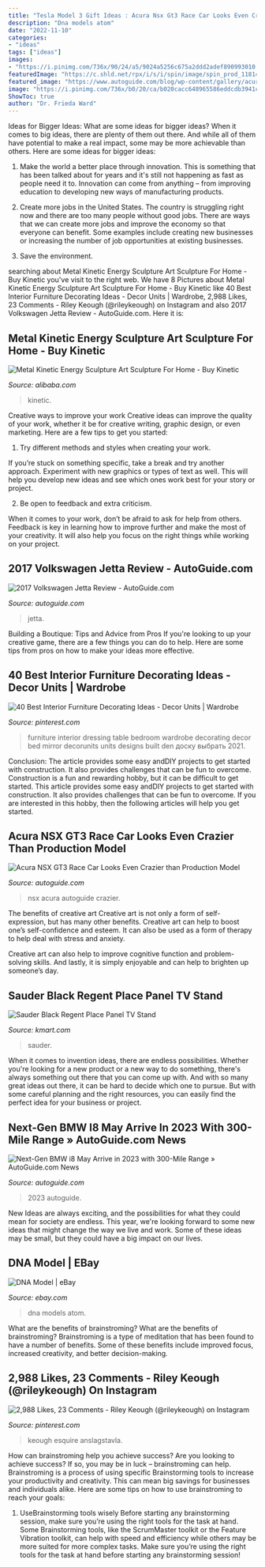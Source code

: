 ```yaml
---
title: "Tesla Model 3 Gift Ideas : Acura Nsx Gt3 Race Car Looks Even Crazier Than Production Model"
description: "Dna models atom"
date: "2022-11-10"
categories:
- "ideas"
tags: ["ideas"]
images:
- "https://i.pinimg.com/736x/90/24/a5/9024a5256c675a2ddd2adef890993010.jpg"
featuredImage: "https://c.shld.net/rpx/i/s/i/spin/image/spin_prod_1181472112??hei=64&amp;wid=64&amp;qlt=50"
featured_image: "https://www.autoguide.com/blog/wp-content/gallery/acura-nsx-gt3-race-car-press-photos/Acura-NSX-GT3-Racecar-12.jpg"
image: "https://i.pinimg.com/736x/b0/20/ca/b020cacc648965586eddcdb3941c9a45--riley-keough-esquire.jpg"
ShowToc: true
author: "Dr. Frieda Ward"
---
```



Ideas for Bigger Ideas: What are some ideas for bigger ideas?
When it comes to big ideas, there are plenty of them out there. And while all of them have potential to make a real impact, some may be more achievable than others. Here are some ideas for bigger ideas:
1. Make the world a better place through innovation. This is something that has been talked about for years and it's still not happening as fast as people need it to. Innovation can come from anything – from improving education to developing new ways of manufacturing products.

2. Create more jobs in the United States. The country is struggling right now and there are too many people without good jobs. There are ways that we can create more jobs and improve the economy so that everyone can benefit. Some examples include creating new businesses or increasing the number of job opportunities at existing businesses.

3. Save the environment.

	

		
searching about Metal Kinetic Energy Sculpture Art Sculpture For Home - Buy Kinetic you've visit to the right web. We have 8 Pictures about Metal Kinetic Energy Sculpture Art Sculpture For Home - Buy Kinetic like 40 Best Interior Furniture Decorating Ideas - Decor Units | Wardrobe, 2,988 Likes, 23 Comments - Riley Keough (@rileykeough) on Instagram and also 2017 Volkswagen Jetta Review - AutoGuide.com. Here it is:
		
    
## Metal Kinetic Energy Sculpture Art Sculpture For Home - Buy Kinetic

<img loading=lazy src="https://sc01.alicdn.com/kf/HTB1Zwtwa1L2gK0jSZFmq6A7iXXam/231034486/HTB1Zwtwa1L2gK0jSZFmq6A7iXXam.jpg" onerror="this.onerror=null;this.src='https://tse4.mm.bing.net/th?id=OIP.iJDpdhVR9VF1MgzuL4ArNwHaE8&amp;pid=15.1';" alt="Metal Kinetic Energy Sculpture Art Sculpture For Home - Buy Kinetic">

_Source: alibaba.com_

>kinetic. 

	

Creative ways to improve your work
Creative ideas can improve the quality of your work, whether it be for creative writing, graphic design, or even marketing. Here are a few tips to get you started:
1. Try different methods and styles when creating your work.

If you’re stuck on something specific, take a break and try another approach. Experiment with new graphics or types of text as well. This will help you develop new ideas and see which ones work best for your story or project.

2. Be open to feedback and extra criticism.

When it comes to your work, don’t be afraid to ask for help from others. Feedback is key in learning how to improve further and make the most of your creativity. It will also help you focus on the right things while working on your project.


    
## 2017 Volkswagen Jetta Review - AutoGuide.com

<img loading=lazy src="https://www.autoguide.com/blog/wp-content/gallery/2017-volkswagen-jetta-review/2017-Volkswagen-Jetta-Review-9.jpg" onerror="this.onerror=null;this.src='https://tse4.mm.bing.net/th?id=OIP.J0kzQS5O30UTs09ClZLQQAHaE7&amp;pid=15.1';" alt="2017 Volkswagen Jetta Review - AutoGuide.com">

_Source: autoguide.com_

>jetta. 

	

Building a Boutique: Tips and Advice from Pros
If you're looking to up your creative game, there are a few things you can do to help. Here are some tips from pros on how to make your ideas more effective.

    
## 40 Best Interior Furniture Decorating Ideas - Decor Units | Wardrobe

<img loading=lazy src="https://i.pinimg.com/736x/90/24/a5/9024a5256c675a2ddd2adef890993010.jpg" onerror="this.onerror=null;this.src='https://tse3.mm.bing.net/th?id=OIP.OtLLrB8376Wo18zxKX8pqwHaLr&amp;pid=15.1';" alt="40 Best Interior Furniture Decorating Ideas - Decor Units | Wardrobe">

_Source: pinterest.com_

>furniture interior dressing table bedroom wardrobe decorating decor bed mirror decorunits units designs built den доску выбрать 2021. 

	

Conclusion: The article provides some easy andDIY projects to get started with construction. It also provides challenges that can be fun to overcome.
Construction is a fun and rewarding hobby, but it can be difficult to get started. This article provides some easy andDIY projects to get started with construction. It also provides challenges that can be fun to overcome. If you are interested in this hobby, then the following articles will help you get started.

    
## Acura NSX GT3 Race Car Looks Even Crazier Than Production Model

<img loading=lazy src="https://www.autoguide.com/blog/wp-content/gallery/acura-nsx-gt3-race-car-press-photos/Acura-NSX-GT3-Racecar-12.jpg" onerror="this.onerror=null;this.src='https://tse3.mm.bing.net/th?id=OIP.cwYFqJTQcjc1QQHW7SSf9QHaE8&amp;pid=15.1';" alt="Acura NSX GT3 Race Car Looks Even Crazier than Production Model">

_Source: autoguide.com_

>nsx acura autoguide crazier. 

	

The benefits of creative art
Creative art is not only a form of self-expression, but has many other benefits.
Creative art can help to boost one’s self-confidence and esteem. It can also be used as a form of therapy to help deal with stress and anxiety.

Creative art can also help to improve cognitive function and problem-solving skills. And lastly, it is simply enjoyable and can help to brighten up someone’s day.

    
## Sauder Black Regent Place Panel TV Stand

<img loading=lazy src="https://c.shld.net/rpx/i/s/i/spin/image/spin_prod_1181472112??hei=64&amp;wid=64&amp;qlt=50" onerror="this.onerror=null;this.src='https://tse1.mm.bing.net/th?id=OIP.i72DqnNfdDZnT0SaeKq3DgHaHa&amp;pid=15.1';" alt="Sauder Black Regent Place Panel TV Stand">

_Source: kmart.com_

>sauder. 

	

When it comes to invention ideas, there are endless possibilities. Whether you're looking for a new product or a new way to do something, there's always something out there that you can come up with. And with so many great ideas out there, it can be hard to decide which one to pursue. But with some careful planning and the right resources, you can easily find the perfect idea for your business or project.

    
## Next-Gen BMW I8 May Arrive In 2023 With 300-Mile Range » AutoGuide.com News

<img loading=lazy src="https://www.autoguide.com/blog/wp-content/gallery/bmw-i8-official-photos/BMW-i8-11.jpg" onerror="this.onerror=null;this.src='https://tse4.mm.bing.net/th?id=OIP.MaXgJi2lWCTDPout8MKUzgHaE7&amp;pid=15.1';" alt="Next-Gen BMW i8 May Arrive in 2023 with 300-Mile Range » AutoGuide.com News">

_Source: autoguide.com_

>2023 autoguide. 

	

New Ideas are always exciting, and the possibilities for what they could mean for society are endless. This year, we're looking forward to some new ideas that might change the way we live and work. Some of these ideas may be small, but they could have a big impact on our lives.

    
## DNA Model | EBay

<img loading=lazy src="http://i.ebayimg.com/00/s/NTAwWDMzNw==/z/o1UAAOxyVaBS-plc/$_3.JPG?set_id=2" onerror="this.onerror=null;this.src='https://tse3.mm.bing.net/th?id=OIP.5iUYWH6Ze6EURY5vAihz_QAAAA&amp;pid=15.1';" alt="DNA Model | eBay">

_Source: ebay.com_

>dna models atom. 

	

What are the benefits of brainstroming?
What are the benefits of brainstroming? Brainstroming is a type of meditation that has been found to have a number of benefits. Some of these benefits include improved focus, increased creativity, and better decision-making.

    
## 2,988 Likes, 23 Comments - Riley Keough (@rileykeough) On Instagram

<img loading=lazy src="https://i.pinimg.com/736x/b0/20/ca/b020cacc648965586eddcdb3941c9a45--riley-keough-esquire.jpg" onerror="this.onerror=null;this.src='https://tse4.mm.bing.net/th?id=OIP.BDBRInN374wgcABWVFLWNQHaHa&amp;pid=15.1';" alt="2,988 Likes, 23 Comments - Riley Keough (@rileykeough) on Instagram">

_Source: pinterest.com_

>keough esquire anslagstavla. 

	

How can brainstroming help you achieve success?
Are you looking to achieve success? If so, you may be in luck – brainstroming can help. Brainstroming is a process of using specific Brainstorming tools to increase your productivity and creativity. This can mean big savings for businesses and individuals alike. Here are some tips on how to use brainstroming to reach your goals: 
1. UseBrainstorming tools wisely 
Before starting any brainstorming session, make sure you’re using the right tools for the task at hand. Some Brainstorming tools, like the ScrumMaster toolkit or the Feature Vibration toolkit, can help with speed and efficiency while others may be more suited for more complex tasks. Make sure you’re using the right tools for the task at hand before starting any brainstorming session! 

